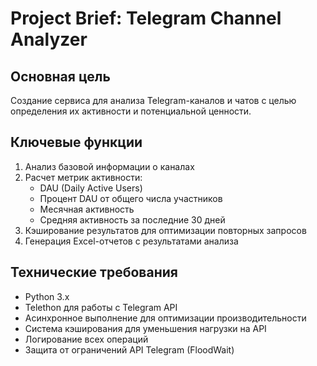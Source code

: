 # Project Brief: Telegram Channel Analyzer

## Основная цель
Создание сервиса для анализа Telegram-каналов и чатов с целью определения их активности и потенциальной ценности.

## Ключевые функции
1. Анализ базовой информации о каналах
2. Расчет метрик активности:
   - DAU (Daily Active Users)
   - Процент DAU от общего числа участников
   - Месячная активность
   - Средняя активность за последние 30 дней
3. Кэширование результатов для оптимизации повторных запросов
4. Генерация Excel-отчетов с результатами анализа

## Технические требования
- Python 3.x
- Telethon для работы с Telegram API
- Асинхронное выполнение для оптимизации производительности
- Система кэширования для уменьшения нагрузки на API
- Логирование всех операций
- Защита от ограничений API Telegram (FloodWait) 